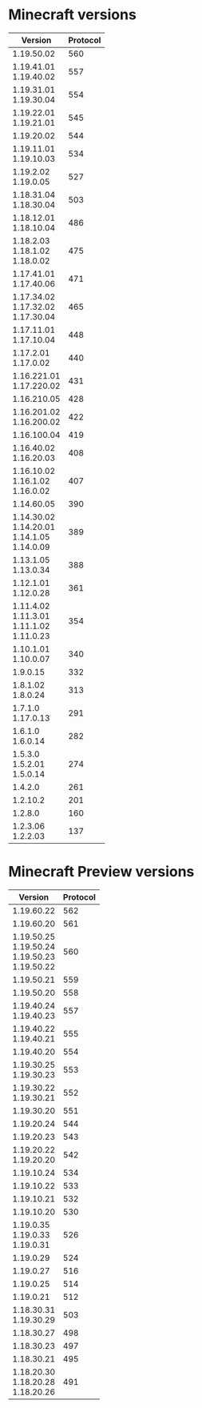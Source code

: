 # Minecraft versions

| Version                                                    | Protocol |
|------------------------------------------------------------|----------|
| 1.19.50.02                                                 | 560      |
| 1.19.41.01<br/>1.19.40.02                                  | 557      |
| 1.19.31.01<br/>1.19.30.04                                  | 554      |
| 1.19.22.01<br/>1.19.21.01                                  | 545      |
| 1.19.20.02                                                 | 544      |
| 1.19.11.01<br/>1.19.10.03                                  | 534      |
| 1.19.2.02<br/>1.19.0.05                                    | 527      |
| 1.18.31.04<br/>1.18.30.04                                  | 503      |
| 1.18.12.01<br/>1.18.10.04                                  | 486      |
| 1.18.2.03<br/>1.18.1.02<br/>1.18.0.02                      | 475      |
| 1.17.41.01<br/>1.17.40.06                                  | 471      |
| 1.17.34.02<br/>1.17.32.02<br/>1.17.30.04                   | 465      |
| 1.17.11.01<br/>1.17.10.04                                  | 448      |
| 1.17.2.01<br/>1.17.0.02                                    | 440      |
| 1.16.221.01<br/>1.17.220.02                                | 431      |
| 1.16.210.05                                                | 428      |
| 1.16.201.02<br/>1.16.200.02                                | 422      |
| 1.16.100.04                                                | 419      |
| 1.16.40.02<br/>1.16.20.03                                  | 408      |
| 1.16.10.02<br/>1.16.1.02<br/>1.16.0.02                     | 407      |
| 1.14.60.05                                                 | 390      |
| 1.14.30.02<br/>1.14.20.01<br/>1.14.1.05<br/>1.14.0.09<br/> | 389      |
| 1.13.1.05<br/>1.13.0.34                                    | 388      |
| 1.12.1.01<br/>1.12.0.28                                    | 361      |
| 1.11.4.02<br/>1.11.3.01<br/>1.11.1.02<br/>1.11.0.23        | 354      |
| 1.10.1.01<br/>1.10.0.07                                    | 340      |
| 1.9.0.15                                                   | 332      |
| 1.8.1.02<br/>1.8.0.24                                      | 313      |
| 1.7.1.0<br/>1.17.0.13                                      | 291      |
| 1.6.1.0<br/>1.6.0.14                                       | 282      |
| 1.5.3.0<br/>1.5.2.01<br/>1.5.0.14                          | 274      |
| 1.4.2.0                                                    | 261      |
| 1.2.10.2                                                   | 201      |
| 1.2.8.0                                                    | 160      |
| 1.2.3.06<br/>1.2.2.03                                      | 137      |

# Minecraft Preview versions

| Version                                                 | Protocol |
|---------------------------------------------------------|----------|
| 1.19.60.22                                              | 562      |
| 1.19.60.20                                              | 561      |
| 1.19.50.25<br/>1.19.50.24<br/>1.19.50.23<br/>1.19.50.22 | 560      |
| 1.19.50.21                                              | 559      |
| 1.19.50.20                                              | 558      |
| 1.19.40.24<br/>1.19.40.23                               | 557      |
| 1.19.40.22<br/>1.19.40.21                               | 555      |
| 1.19.40.20                                              | 554      |
| 1.19.30.25<br/>1.19.30.23                               | 553      |
| 1.19.30.22<br/>1.19.30.21                               | 552      |
| 1.19.30.20                                              | 551      |
| 1.19.20.24                                              | 544      |
| 1.19.20.23                                              | 543      |
| 1.19.20.22<br/>1.19.20.20                               | 542      |
| 1.19.10.24                                              | 534      |
| 1.19.10.22                                              | 533      |
| 1.19.10.21                                              | 532      |
| 1.19.10.20                                              | 530      |
| 1.19.0.35<br/>1.19.0.33<br/>1.19.0.31                   | 526      |
| 1.19.0.29                                               | 524      |
| 1.19.0.27                                               | 516      |
| 1.19.0.25                                               | 514      |
| 1.19.0.21                                               | 512      |
| 1.18.30.31<br/>1.19.30.29                               | 503      |
| 1.18.30.27                                              | 498      |
| 1.18.30.23                                              | 497      |
| 1.18.30.21                                              | 495      |
| 1.18.20.30<br/>1.18.20.28<br/>1.18.20.26                | 491      |